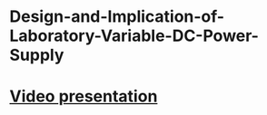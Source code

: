 # Design-and-Implication-of-Laboratory-Variable-DC-Power-Supply

# [Video presentation](https://www.youtube.com/watch?v=ZSO7t5vjk-Y&ab_channel=monirulislam)

